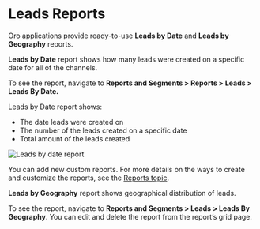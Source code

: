 <a id="doc-leads-reports"></a>

# Leads Reports

Oro applications provide ready-to-use **Leads by Date** and **Leads by Geography** reports.

**Leads by Date** report shows how many leads were created on a specific date for all of the channels.

To see the report, navigate to **Reports and Segments > Reports > Leads > Leads By Date.**

Leads by Date report shows:

- The date leads were created on
- The number of the leads created on a specific date
- Total amount of the leads created

![Leads by date report](user/img/sales/leads/leads_by_date.png)

You can add new custom reports. For more details on the ways to create and customize the reports, see the [Reports topic](index.md#user-guide-reports).

**Leads by Geography** report shows geographical distribution of leads.

To see the report, navigate to **Reports and Segments > Leads > Leads By Geography**. You can edit and delete the report from the report’s grid page.

